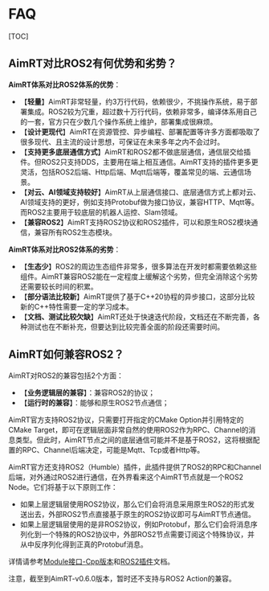 
# FAQ

[TOC]


## AimRT对比ROS2有何优势和劣势？

**AimRT体系对比ROS2体系的优势**：

- 【**轻量**】AimRT非常轻量，约3万行代码，依赖很少，不挑操作系统，易于部署集成。ROS2较为冗重，超过数十万行代码，依赖非常多，编译体系用自己的一套，官方只在少数几个操作系统上维护，部署集成很麻烦。
- 【**设计更现代**】AimRT在资源管控、异步编程、部署配置等许多方面都吸取了很多现代、且主流的设计思想，可保证在未来多年之内不会过时。
- 【**支持更多底层通信方式**】AimRT和ROS2都不做底层通信，通信层交给插件。但ROS2只支持DDS，主要用在端上相互通信。AimRT支持的插件更多更灵活，包括ROS2后端、Http后端、Mqtt后端等，覆盖常见的端、云通信场景。
- 【**对云、AI领域支持较好**】AimRT从上层通信接口、底层通信方式上都对云、AI领域支持的更好，例如支持Protobuf做为接口协议，兼容HTTP、Mqtt等。而ROS2主要用于较底层的机器人运控、Slam领域。
- 【**兼容ROS2**】AimRT支持ROS2协议和ROS2插件，可以和原生ROS2模块通信，兼容所有ROS2生态模块。


**AimRT体系对比ROS2体系的劣势**：

- 【**生态少**】ROS2的周边生态组件非常多，很多算法在开发时都需要依赖这些组件。AimRT兼容ROS2能在一定程度上缓解这个劣势，但完全消除这个劣势还需要较长时间的积累。
- 【**部分语法比较新**】AimRT提供了基于C++20协程的异步接口，这部分比较新的C++特性需要一定的学习成本。
- 【**文档、测试比较欠缺**】AimRT还处于快速迭代阶段，文档还在不断完善，各种测试也在不断补充，但要达到比较完善全面的阶段还需要时间。


## AimRT如何兼容ROS2？

AimRT对ROS2的兼容包括2个方面：

- 【**业务逻辑层的兼容**】：兼容ROS2的协议；
- 【**运行时的兼容**】：能够和原生ROS2节点通信；

AimRT官方支持ROS2协议，只需要打开指定的CMake Option并引用特定的CMake Target，即可在逻辑层面非常自然的使用ROS2作为RPC、Channel的消息类型。但此时，AimRT节点之间的底层通信可能并不是基于ROS2，这将根据配置的RPC、Channel后端决定，可能是Mqtt、Tcp或者Http等。


AimRT官方还支持ROS2（Humble）插件，此插件提供了ROS2的RPC和Channel后端，对外通过ROS2进行通信，在外界看来这个AimRT节点就是一个ROS2 Node。它们将基于以下原则工作：

- 如果上层逻辑层使用ROS2协议，那么它们会将消息采用原生ROS2的形式发送出去，外部ROS2节点直接基于原生的ROS2协议即可与AimRT节点通信。
- 如果上层逻辑层使用的是非ROS2协议，例如Protobuf，那么它们会将消息序列化到一个特殊的ROS2协议中，外部ROS2节点需要订阅这个特殊协议，并从中反序列化得到正真的Protobuf消息。

详情请参考[Module接口-Cpp版本](./tutorials/interface/cpp_module.md)和[ROS2插件](./tutorials/plugins/ros2_plugin.md)文档。


注意，截至到AimRT-v0.6.0版本，暂时还不支持与ROS2 Action的兼容。
